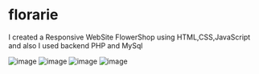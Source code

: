 # florarie
I created a Responsive WebSite FlowerShop using HTML,CSS,JavaScript and also I used backend PHP and MySql





![image](https://user-images.githubusercontent.com/113613419/224701470-2cff80e0-7c28-4499-96ca-89c72d4be573.png)
![image](https://user-images.githubusercontent.com/113613419/224701550-f1e7d0bd-96df-4fd5-8814-52b58008384e.png)
![image](https://user-images.githubusercontent.com/113613419/224701823-9d185cb4-884b-4498-9708-9f66ddb95798.png)
![image](https://user-images.githubusercontent.com/113613419/224701913-ce9839dc-8f26-42e0-a32f-ea5bb7c2553d.png)
